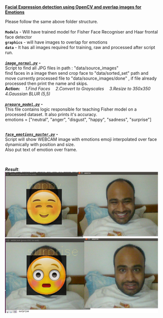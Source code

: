 <u>**Facial Expression detection using OpenCV and overlap images for Emotions**</u>

Please follow the same above folder structure.<br><br>
**`Models`** - Will have trained model for Fisher Face Recogniser and Haar frontal face detector<br>
**`graphics`** - will have images to overlap for emotions<br>
**`data`** - It has all images required for training, raw and processed after script run.
<br><br>
***<u>`image_normal.py`</u> -<br>***
Script to find all JPG files in path : "data/source_images"<br>
find faces in a image then send crop face to "data/sorted_set" path and move currently processed file to "data/source_images/done" , if file already processed then print the name and skips.<br>
<b>Action: </b><i>&ensp;&ensp;1.Find Faces	&ensp;&ensp;2.Convert to Grayscales		&ensp;&ensp;3.Resize to 350x350		&ensp;&ensp;4.Gaussian BLUR (5,5)</i>
<br><br>
***<u>`prepare_model.py`</u> -<br>***
This file contains logic responsible for teaching Fisher model on a processed dataset. It also prints it's accuracy.<br>
emotions = ["neutral", "anger", "disgust", "happy", "sadness", "surprise"]<br><br>

***<u>`face_emotions_master.py`</u> -<br>***
Script will show WEBCAM image with emotions emoji interpolated over face dynamically with position and size.<br>
Also put text of emotion over frame.<br>
<br><br>

***Result***:<br>
![Alt text](Result/happy.JPG?raw=true "When everyone smiling")
<br>
![Alt text](Result/surprise.JPG?raw=true "When model also surprises")
